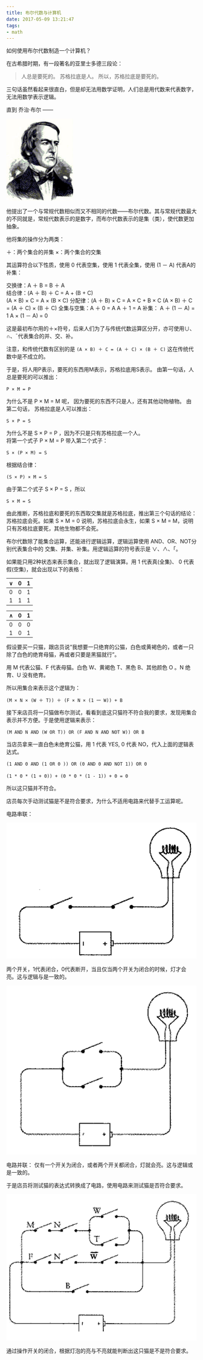 ```yaml
---
title: 布尔代数与计算机
date: 2017-05-09 13:21:47
tags:
- math
---
```


如何使用布尔代数制造一个计算机？

<!-- more -->

在古希腊时期，有一段著名的亚里士多德三段论：

> 人总是要死的。
  苏格拉底是人。
  所以，苏格拉底是要死的。

三句话虽然看起来很直白，但是却无法用数学证明，人们总是用代数来代表数字，无法用数学表示逻辑。

直到 乔治·布尔 ——

![](/images/bool/04.png)

他提出了一个与常规代数相似而又不相同的代数——布尔代数。其与常规代数最大的不同就是，常规代数表示的是数字，而布尔代数表示的是集（类），使代数更加抽象。

他将集的操作分为两类：

＋：两个集合的并集
×：两个集合的交集

其运算符合以下性质，使用 0 代表空集，使用 1 代表全集，使用 (1 － A) 代表A的补集：

交换律：A ＋ B = B ＋ A  
结合律：(A ＋ B) ＋ C = A + (B + C)  
	(A × B) × C = A × (B × C)
分配律：(A ＋ B) × C = A × C + B × C
	(A × B) ＋ C = (A ＋ C) × (B ＋ C)
全集与空集：A ＋ 0 = A  A ＋ 1 = A
补集：	A ＋ (1 － A) = 1     A × (1 － A) = 0

这是最初布尔用的＋×符号，后来人们为了与传统代数运算区分开，亦可使用∪、∩、ˉ代表集合的并、交、补。

注意，和传统代数有区别的是 `(A × B) ＋ C = (A ＋ C) × (B ＋ C)` 这在传统代数中是不成立的。

于是，将人用P表示，要死的东西用M表示，苏格拉底用S表示。
由第一句话，人总是要死的可以推出：

	P × M = P

为什么不是 P × M = M 呢， 因为要死的东西不只是人，还有其他动物植物。
由第二句话， 苏格拉底是人可以推出：

	S × P = S

为什么不是 S × P = P ，因为不只是只有苏格拉底一个人。  
将第一个式子 P × M = P 带入第二个式子：

	S × (P × M) = S

根据结合律：
	
	(S × P) × M = S

由于第二个式子 S × P = S ，所以

	S × M = S

由此推断，苏格拉底和要死的东西取交集就是苏格拉底，推出第三个句话的结论：苏格拉底会死。如果 S × M = 0 说明，苏格拉底会永生，如果 S × M = M，说明只有苏格拉底要死，其他生物都不会死。

布尔代数除了能集合运算，还能进行逻辑运算，逻辑运算使用 AND、OR、NOT分别代表集合中的 交集、并集、补集。用逻辑运算的符号表示是 ∨、∧、「。

如果能只用2种状态来表示集合，就出现了逻辑演算。用 1 代表真(全集)、 0 代表假(空集)，就会出现以下的表格：

|∨| 0 | 1 |
|:--:|:--:|:--:|
| 0 | 0 | 1 |
| 1 | 1 | 1 |

| ∧ | 0 | 1 |
|:--:|:--:|:--:|
| 0  |  0 |  0 |
| 1  |  0 | 1  |

假设要买一只猫，跟店员说“我想要一只绝育的公猫，白色或黄褐色的，或者一只除了白色的绝育母猫，再或者只要是黑猫就行”。

用 M 代表公猫、F 代表母猫。白色 W、黄褐色 T、黑色 B、其他颜色 O 。N 绝育、U 没有绝育。

所以用集合来表示这个逻辑为：

	(M × N × (W ＋ T)) ＋ (F × N × (1 一 W)) + B

接下来店员将一只猫做布尔测试，看看到底这只猫符不符合我的要求，发现用集合表示并不方便。于是使用逻辑来表示：

	(M AND N AND (W OR T)) OR (F AND N AND NOT W)) OR B

当店员拿来一直白色未绝育公猫，用 1 代表 YES, 0 代表 NO，代入上面的逻辑表达式。

	(1 AND 0 AND (1 OR 0 )) OR (0 AND 0 AND NOT 1)) OR 0

	(1 * 0 * (1 + 0)) + (0 * 0 * (1 - 1)) + 0 = 0

所以这只猫并不符合。

店员每次手动测试猫是不是符合要求，为什么不适用电路来代替手工运算呢。

电路串联：

![](/images/bool/01.png)

两个开关，1代表闭合，0代表断开，当且仅当两个开关为闭合的时候，灯才会亮。这与逻辑与是一致的。

![](/images/bool/02.png)

电路并联：
仅有一个开关为闭合，或者两个开关都闭合，灯就会亮。这与逻辑或是一致的。

于是店员将测试猫的表达式转换成了电路，使用电路来测试猫是否符合要求。

![](/images/bool/03.png) 

通过操作开关的闭合，根据灯泡的亮与不亮就能判断出这只猫是不是符合要求。
